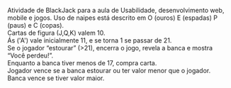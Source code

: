 Atividade de BlackJack para a aula de Usabilidade, desenvolvimento web, mobile e jogos. Uso de naipes está descrito em O (ouros) E (espadas) P (paus) e C (copas).<br>
Cartas de figura (J,Q,K) valem 10.<br>
Ás ('A') vale inicialmente 11, e se torna 1 se passar de 21.<br>
Se o jogador “estourar” (>21), encerra o jogo, revela a banca e mostra “Você perdeu!”.<br>
Enquanto a banca tiver menos de 17, compra carta.<br>
Jogador vence se a banca estourar ou ter valor menor que o jogador.<br>
Banca vence se tiver valor maior.<br>
